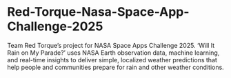 # Red-Torque-Nasa-Space-App-Challenge-2025
Team Red Torque’s project for NASA Space Apps Challenge 2025. ‘Will It Rain on My Parade?’ uses NASA Earth observation data, machine learning, and real-time insights to deliver simple, localized weather predictions that help people and communities prepare for rain and other weather conditions.
